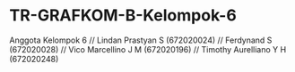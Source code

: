 # TR-GRAFKOM-B-Kelompok-6
Anggota Kelompok 6
//  Lindan Prastyan S (672020024)
//  Ferdynand S (672020028)
//  Vico Marcellino J M (672020196)
//  Timothy Aurelliano Y H (672020248)
